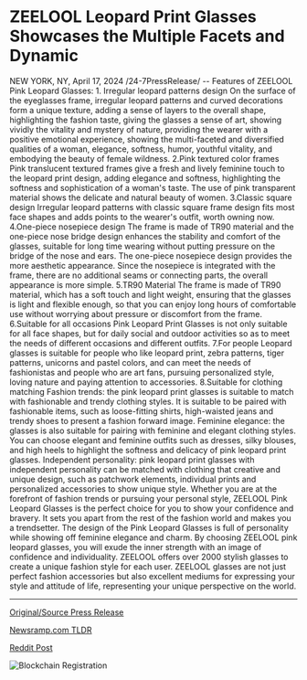 # ZEELOOL Leopard Print Glasses Showcases the Multiple Facets and Dynamic

NEW YORK, NY, April 17, 2024 /24-7PressRelease/ -- Features of ZEELOOL Pink Leopard Glasses:  1. Irregular leopard patterns design On the surface of the eyeglasses frame, irregular leopard patterns and curved decorations form a unique texture, adding a sense of layers to the overall shape, highlighting the fashion taste, giving the glasses a sense of art, showing vividly the vitality and mystery of nature, providing the wearer with a positive emotional experience, showing the multi-faceted and diversified qualities of a woman, elegance, softness, humor, youthful vitality, and embodying the beauty of female wildness.  2.Pink textured color frames Pink translucent textured frames give a fresh and lively feminine touch to the leopard print design, adding elegance and softness, highlighting the softness and sophistication of a woman's taste. The use of pink transparent material shows the delicate and natural beauty of women.  3.Classic square design Irregular leopard patterns with classic square frame design fits most face shapes and adds points to the wearer's outfit, worth owning now.  4.One-piece nosepiece design The frame is made of TR90 material and the one-piece nose bridge design enhances the stability and comfort of the glasses, suitable for long time wearing without putting pressure on the bridge of the nose and ears. The one-piece nosepiece design provides the more aesthetic appearance. Since the nosepiece is integrated with the frame, there are no additional seams or connecting parts, the overall appearance is more simple.  5.TR90 Material The frame is made of TR90 material, which has a soft touch and light weight, ensuring that the glasses is light and flexible enough, so that you can enjoy long hours of comfortable use without worrying about pressure or discomfort from the frame.  6.Suitable for all occasions Pink Leopard Print Glasses is not only suitable for all face shapes, but for daily social and outdoor activities so as to meet the needs of different occasions and different outfits.  7.For people Leopard glasses is suitable for people who like leopard print, zebra patterns, tiger patterns, unicorns and pastel colors, and can meet the needs of fashionistas and people who are art fans, pursuing personalized style, loving nature and paying attention to accessories.  8.Suitable for clothing matching Fashion trends: the pink leopard print glasses is suitable to match with fashionable and trendy clothing styles. It is suitable to be paired with fashionable items, such as loose-fitting shirts, high-waisted jeans and trendy shoes to present a fashion forward image.  Feminine elegance: the glasses is also suitable for pairing with feminine and elegant clothing styles. You can choose elegant and feminine outfits such as dresses, silky blouses, and high heels to highlight the softness and delicacy of pink leopard print glasses.  Independent personality: pink leopard print glasses with independent personality can be matched with clothing that creative and unique design, such as patchwork elements, individual prints and personalized accessories to show unique style.  Whether you are at the forefront of fashion trends or pursuing your personal style, ZEELOOL Pink Leopard Glasses is the perfect choice for you to show your confidence and bravery. It sets you apart from the rest of the fashion world and makes you a trendsetter. The design of the Pink Leopard Glasses is full of personality while showing off feminine elegance and charm. By choosing ZEELOOL pink leopard glasses, you will exude the inner strength with an image of confidence and individuality.  ZEELOOL offers over 2000 stylish glasses to create a unique fashion style for each user. ZEELOOL glasses are not just perfect fashion accessories but also excellent mediums for expressing your style and attitude of life, representing your unique perspective on the world. 

---

[Original/Source Press Release](https://www.24-7pressrelease.com/press-release/510084/zeelool-leopard-print-glasses-showcases-the-multiple-facets-and-dynamic)
                    

[Newsramp.com TLDR](None) 



[Reddit Post](https://www.reddit.com/r/newsramp/comments/1c63ltj/zeelool_introduces_stylish_pink_leopard_glasses/) 



![Blockchain Registration](https://cdn.newsramp.app/24-7PressRelease/qrcode/244/17/vastb09N.webp)